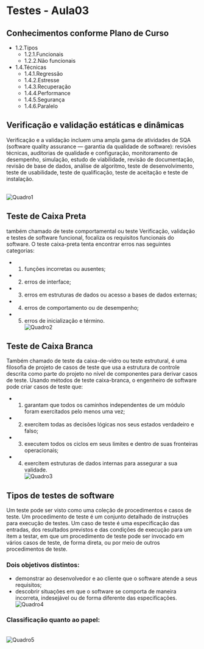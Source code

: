# Testes - Aula03
## Conhecimentos conforme Plano de Curso
- 1.2.Tipos
    - 1.2.1.Funcionais
    - 1.2.2.Não funcionais
- 1.4.Técnicas
	- 1.4.1.Regressão
	- 1.4.2.Estresse
	- 1.4.3.Recuperação
	- 1.4.4.Performance
	- 1.4.5.Segurança
	- 1.4.6.Paralelo
## Verificação e validação estáticas e dinâmicas
Verificação e a validação incluem uma ampla gama de atividades de SQA (software quality assurance — garantia da qualidade de software): revisões técnicas, auditorias de qualidade e configuração, monitoramento de desempenho, simulação, estudo de viabilidade, revisão de documentação, revisão de base de dados, análise de algoritmo, teste de desenvolvimento, teste de usabilidade, teste de qualificação, teste de aceitação e teste de instalação.

<br>![Quadro1](q1.png)

## Teste de Caixa Preta
também chamado de teste comportamental ou teste Verificação, validação e testes de software funcional, focaliza os requisitos funcionais do software. O teste caixa-preta tenta encontrar erros nas seguintes categorias:
- 1. funções incorretas ou ausentes;
- 2. erros de interface;
- 3. erros em estruturas de dados ou acesso a bases de dados externas;
- 4. erros de comportamento ou de desempenho;
- 5. erros de inicialização e término.
<br>![Quadro2](q2.png)
## Teste de Caixa Branca
Também chamado de teste da caixa-de-vidro ou teste estrutural, é uma filosofia de projeto de casos de teste que usa a estrutura de controle descrita como parte do projeto no nível de componentes para derivar casos de teste. Usando métodos de teste caixa-branca, o engenheiro de software pode criar casos de teste que:

- 1. garantam que todos os caminhos independentes de um módulo foram exercitados pelo menos uma vez;
- 2. exercitem todas as decisões lógicas nos seus estados verdadeiro e falso;
- 3. executem todos os ciclos em seus limites e dentro de suas fronteiras operacionais;
- 4. exercitem estruturas de dados internas para assegurar a sua validade.
<br>![Quadro3](q3.png)

## Tipos de testes de software
Um teste pode ser visto como uma coleção de procedimentos e casos de teste. Um procedimento de teste é um conjunto detalhado de instruções para execução de testes. Um caso de teste é uma especificação das entradas, dos resultados previstos e das condições de execução para um  item a testar, em que um procedimento de teste pode ser invocado em vários casos de teste, de forma direta, ou por meio de outros procedimentos de teste.

### Dois objetivos distintos:
- demonstrar ao desenvolvedor e ao cliente que o software atende a seus requisitos;
- descobrir situações em que o software se comporta de maneira incorreta, indesejável ou de forma diferente das especificações.
<br>![Quadro4](q4.png)

### Classificação quanto ao papel:

<br>![Quadro5](q5.png)